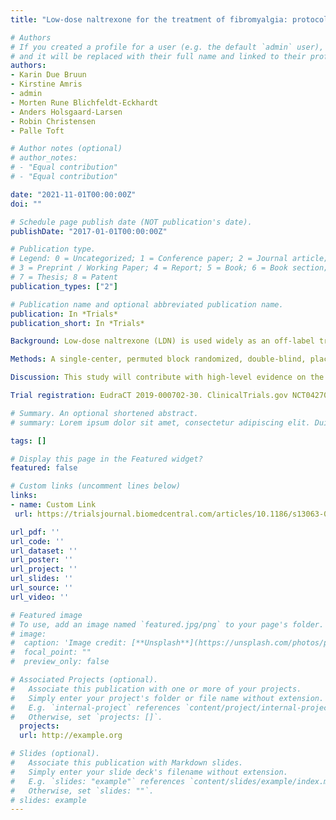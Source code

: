 ```yaml
---
title: "Low-dose naltrexone for the treatment of fibromyalgia: protocol for a double-blind, randomized, placebo-controlled trial"

# Authors
# If you created a profile for a user (e.g. the default `admin` user), write the username (folder name) here 
# and it will be replaced with their full name and linked to their profile.
authors:
- Karin Due Bruun
- Kirstine Amris
- admin
- Morten Rune Blichfeldt-Eckhardt
- Anders Holsgaard-Larsen
- Robin Christensen
- Palle Toft

# Author notes (optional)
# author_notes:
# - "Equal contribution"
# - "Equal contribution"

date: "2021-11-01T00:00:00Z"
doi: ""

# Schedule page publish date (NOT publication's date).
publishDate: "2017-01-01T00:00:00Z"

# Publication type.
# Legend: 0 = Uncategorized; 1 = Conference paper; 2 = Journal article;
# 3 = Preprint / Working Paper; 4 = Report; 5 = Book; 6 = Book section;
# 7 = Thesis; 8 = Patent
publication_types: ["2"]

# Publication name and optional abbreviated publication name.
publication: In *Trials*
publication_short: In *Trials*

Background: Low-dose naltrexone (LDN) is used widely as an off-label treatment for pain despite limited evidence for its effectiveness. A few small trials with a high risk of bias have investigated the effect of LDN on pain associated with fibromyalgia in women, but larger and more methodologically robust studies are needed. The primary aim of this randomized controlled trial is to investigate if 12 weeks of LDN treatment is superior to placebo in reducing the average pain intensity during the last 7 days in women with fibromyalgia.

Methods: A single-center, permuted block randomized, double-blind, placebo-controlled, parallel-group trial will be performed in Denmark. Randomization comprises 100 women aged 18-64 years diagnosed with fibromyalgia who will be treated with either LDN or placebo for 12 weeks including a 4-week titration phase. The primary outcome is change in average pain intensity (during the last 7 days) from baseline to 12 weeks. Secondary outcomes are other fibromyalgia-related symptoms, i.e., tenderness, fatigue, sleep disturbance, stiffness, memory problems, depression, anxiety and measures of global assessment, physical function, impact of fibromyalgia, pain distribution, and health-related quality of life. Intention-to-treat analysis will be performed, and the number of responders with a more than 15%, 30%, and 50% improvement of pain after 12 weeks will be calculated for the LDN and placebo groups. Exploratory outcomes include measures of pain sensitivity, muscle performance, and biomarkers.

Discussion: This study will contribute with high-level evidence on the efficacy of low-dose naltrexone for the treatment of pain in women with fibromyalgia. Secondary outcomes include both disease-specific and generic components investigating whether LDN influences other symptoms than pain. Explorative outcomes are included to provide greater insight into the mechanism of action of LDN and possibly a better understanding of the underlying pathology in fibromyalgia.

Trial registration: EudraCT 2019-000702-30. ClinicalTrials.gov NCT04270877 

# Summary. An optional shortened abstract.
# summary: Lorem ipsum dolor sit amet, consectetur adipiscing elit. Duis posuere tellus ac convallis placerat. Proin tincidunt magna sed ex sollicitudin condimentum.

tags: []

# Display this page in the Featured widget?
featured: false

# Custom links (uncomment lines below)
links:
- name: Custom Link
 url: https://trialsjournal.biomedcentral.com/articles/10.1186/s13063-021-05776-7

url_pdf: ''
url_code: ''
url_dataset: ''
url_poster: ''
url_project: ''
url_slides: ''
url_source: ''
url_video: ''

# Featured image
# To use, add an image named `featured.jpg/png` to your page's folder. 
# image:
#  caption: 'Image credit: [**Unsplash**](https://unsplash.com/photos/pLCdAaMFLTE)'
#  focal_point: ""
#  preview_only: false

# Associated Projects (optional).
#   Associate this publication with one or more of your projects.
#   Simply enter your project's folder or file name without extension.
#   E.g. `internal-project` references `content/project/internal-project/index.md`.
#   Otherwise, set `projects: []`.
  projects:
  url: http://example.org

# Slides (optional).
#   Associate this publication with Markdown slides.
#   Simply enter your slide deck's filename without extension.
#   E.g. `slides: "example"` references `content/slides/example/index.md`.
#   Otherwise, set `slides: ""`.
# slides: example
---
```


